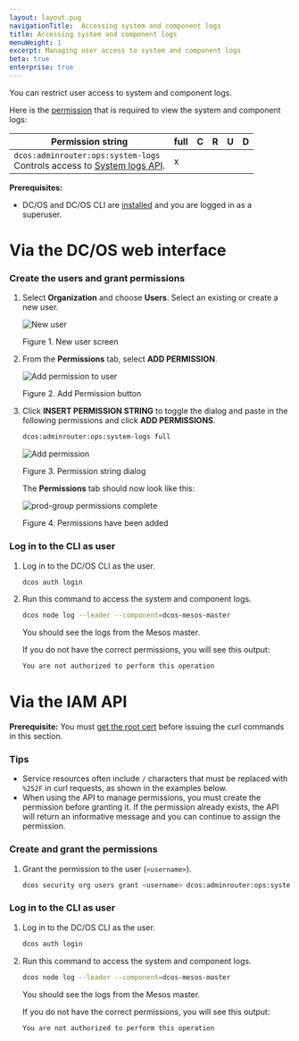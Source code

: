 ```yaml
---
layout: layout.pug
navigationTitle:  Accessing system and component logs
title: Accessing system and component logs
menuWeight: 1
excerpt: Managing user access to system and component logs
beta: true
enterprise: true
---
```


You can restrict user access to system and component logs.

Here is the [permission](/1.12/security/ent/perms-reference/) that is required to view the system and component logs:

|     Permission string     | full | C | R | U | D |
|----------------------------|------|---|---|---|---|
| `dcos:adminrouter:ops:system-logs` <br>Controls access to [System logs API](/1.12/api/master-routes/#system).                                                                                                                                                                      | x    |   |   |   |   |

**Prerequisites:**

- DC/OS and DC/OS CLI are [installed](/1.12/installing/) and you are logged in as a superuser.

# Via the DC/OS web interface

### Create the users and grant permissions

1.  Select **Organization** and choose **Users**. Select an existing or create a new user.

    ![New user](/1.12/img/GUI-Organization-Users-View_w_AddUser_Tooltip-1_12.png)

    Figure 1. New user screen

1.  From the **Permissions** tab, select **ADD PERMISSION**.

    ![Add permission to user](/1.12/img/GUI-Organization-Users-User_Main_View.png)

    Figure 2. Add Permission button

1.  Click **INSERT PERMISSION STRING** to toggle the dialog and paste in the following permissions and click **ADD PERMISSIONS**.

    ```bash
    dcos:adminrouter:ops:system-logs full
    ```

    ![Add permission](/1.12/img/GUI-Organization-User-Add_Single_User_Perm_String-1_12.png)

    Figure 3. Permission string dialog

    The **Permissions** tab should now look like this:

    ![prod-group permissions complete](/1.12/img/GUI-Organization-Users-User_View_w_Perm.png)

    Figure 4. Permissions have been added

### <a name="verify-perms"></a>Log in to the CLI as user

1. Log in to the DC/OS CLI as the user.

   ```bash
   dcos auth login
   ```

1. Run this command to access the system and component logs.

   ```bash
   dcos node log --leader --component=dcos-mesos-master
   ```

   You should see the logs from the Mesos master.

   If you do not have the correct permissions, you will see this output:

   ```bash
   You are not authorized to perform this operation
   ```

# Via the IAM API

**Prerequisite:**
You must [get the root cert](/1.12/security/ent/tls-ssl/get-cert/) before issuing the curl commands in this section.

### Tips

- Service resources often include `/` characters that must be replaced with `%252F` in curl requests, as shown in the examples below.
- When using the API to manage permissions, you must create the permission before granting it. If the permission already exists, the API will return an informative message and you can continue to assign the permission.

### <a name="grant-perm"></a>Create and grant the permissions

1. Grant the permission to the user (`<username>`).

   ```bash
   dcos security org users grant <username> dcos:adminrouter:ops:system-logs full --description "Grants access to system and component logs."
   ```

### <a name="verify-perms"></a>Log in to the CLI as user

1. Log in to the DC/OS CLI as the user.

   ```bash
   dcos auth login
   ```

1. Run this command to access the system and component logs.

   ```bash
   dcos node log --leader --component=dcos-mesos-master
   ```

   You should see the logs from the Mesos master.

   If you do not have the correct permissions, you will see this output:

   ```bash
   You are not authorized to perform this operation
   ```
